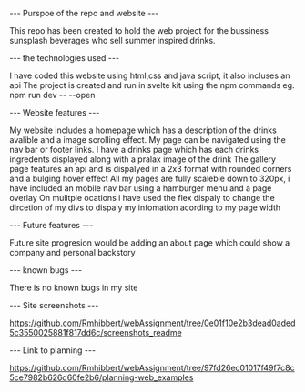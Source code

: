 --- Purspoe of the repo and website ---

This repo has been created to hold the web project for the bussiness sunsplash beverages who sell summer inspired drinks.

--- the technologies used ---

I have coded this website using html,css and java script, it also incluses an api
The project is created and run in svelte kit using the npm commands eg. npm run dev -- --open

--- Website features ---

My website includes a homepage which has a description of the drinks avalible and a image scrolling effect.
My page can be navigated using the nav bar or footer links.
I have a drinks page which has each drinks ingredents displayed along with a pralax image of the drink
The gallery page features an api and is dispalyed in a 2x3 format with rounded corners and a bulging hover effect
All my pages are fully scaleble down to 320px, i have included an mobile nav bar using a hamburger menu and a page overlay
On mulitple ocations i have used the flex dispaly to change the dircetion of my divs to dispaly my infomation acording to my page width

--- Future features ---

Future site progresion would be adding an about page which could show a company and personal backstory


--- known bugs ---

There is no known bugs in my site


--- Site screenshots ---

https://github.com/Rmhibbert/webAssignment/tree/0e01f10e2b3dead0aded5c3550025881f817dd6c/screenshots_readme


--- Link to planning ---

https://github.com/Rmhibbert/webAssignment/tree/97fd26ec01017f49f7c8c5ce7982b626d60fe2b6/planning-web_examples
